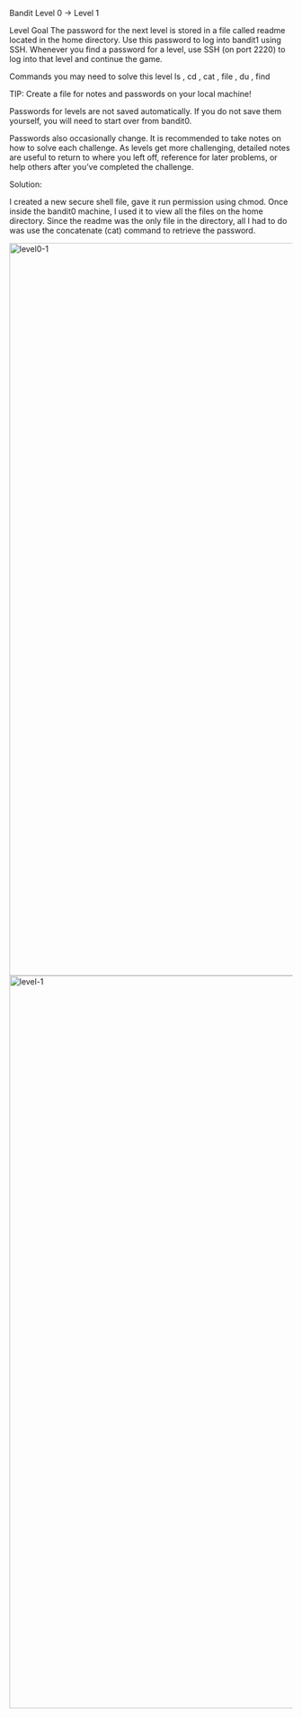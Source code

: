 Bandit Level 0 → Level 1

Level Goal
The password for the next level is stored in a file called readme located in the home directory. Use this password to log into bandit1 using SSH. Whenever you find a password for a level, use SSH (on port 2220) to log into that level and continue the game.

Commands you may need to solve this level
ls , cd , cat , file , du , find

TIP: Create a file for notes and passwords on your local machine!

Passwords for levels are not saved automatically. If you do not save them yourself, you will need to start over from bandit0.

Passwords also occasionally change. It is recommended to take notes on how to solve each challenge. As levels get more challenging, detailed notes are useful to return to where you left off, reference for later problems, or help others after you’ve completed the challenge.


Solution: 

I created a new secure shell file, gave it run permission using chmod. Once inside the bandit0 machine, I used it to view all the files on the home directory. Since the readme was the only file in the directory, all I had to do was use the concatenate (cat) command to retrieve the password.

<img width="1374" height="1304" alt="level0-1" src="https://github.com/user-attachments/assets/adc132bf-9460-4ffd-b556-f66d54380d56" />


<img width="1374" height="1304" alt="level-1" src="https://github.com/user-attachments/assets/8433cbbd-fcdd-4a47-a3ba-178a1fda9483" />
